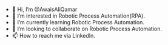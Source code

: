 - 👋 Hi, I’m @AwaisAliQamar
- 👀 I’m interested in Robotic Process Automation(RPA).
- 🌱 I’m currently learning Robotic Process Automation.
- 💞️ I’m looking to collaborate on Robotic Process Automation.
- 📫 How to reach me via LinkedIn.

<!---
AwaisAliQamar/AwaisAliQamar is a ✨ special ✨ repository because its `README.md` (this file) appears on your GitHub profile.
You can click the Preview link to take a look at your changes.
--->
